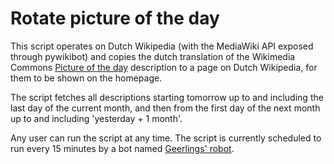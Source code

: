 # Rotate picture of the day

This script operates on Dutch Wikipedia (with the MediaWiki API exposed through pywikibot) and copies the dutch translation of the Wikimedia Commons [Picture of the day][potd] description to a page on Dutch Wikipedia, for them to be shown on the homepage.

The script fetches all descriptions starting tomorrow up to and including the last day of the current month, and then from the first day of the next month up to and including 'yesterday + 1 month'.

Any user can run the script at any time. The script is currently scheduled to run every 15 minutes by a bot named [Geerlings' robot][frankrobot].

[frankrobot]: https://nl.wikipedia.org/wiki/Gebruiker:Geerlings%27_robot
[potd]: https://commons.wikimedia.org/wiki/Commons:Picture_of_the_day
